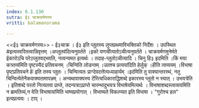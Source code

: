 ```yaml
---
index: 6.1.130
sutra: ई३ चाक्रवर्मणस्य
vritti: balamanorama

---
```

<<ई३ चाक्रवर्मणस्य>> - ई३चाक्र । ई३ इति प्लुतस्य लुप्तप्रथमाविभक्तिको निर्देशः । उपस्थित #इत्यस्वरितत्वान्निवृत्तम् ।अप्लुतव॑दित्यनुवर्तते ।इको यणची॑त्यतोऽचीत्यनुवर्तते । चाक्रवर्मणमुनेर्मते ईकारोऽचि परेऽप्लुतवद्भवति, नत्वन्यमत इत्यर्थः । तदाह-प्लुतोऽचीत्यादि । चिनु हि३ इदमिति ।किं मया कत्र्तव्य॑मिति पृष्टस्यैदं प्रतिवचनम् ।चिन्वि॑ति लोडन्तम् ।उतश्च प्रत्यया॑दिति हेर्लुक् ।हीति त्वव्ययम् ।विभाषा पृष्टप्रतिवचने हेः॑ इति तस्य प्लुतः । चिन्वित्यतः प्राग्देवदत्ते॑त्यध्याहार्यम् ।इद॑मिति तु वाक्यान्तरस्थं, नतु चिन्वित्येतेनैकवाक्यतामापन्नम् । अन्यथावाक्यस्य टे॑रित्यधिकाराद्धिशब्दे इकारस्य प्लुतो न स्यात् । उभयत्रेति । इतिशब्दे परतो नित्यतया प्राप्ते, तदन्यत्राऽप्राप्ते चारम्भादुभयत्र विभाषेयमित्यर्थः । विभाषाशब्दस्त्वव्ययमिति न ब्रामतिव्यं,न वेति विभाषाया॑मिति भाष्यप्रयोगात् । विभाष्यते विकल्प्यत इति विभाषा । "गुरोश्च हल" इत्यप्रत्ययः । टाप् ।